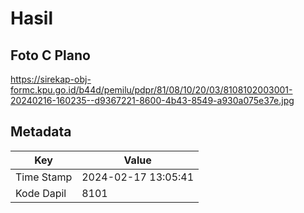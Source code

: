 # Hasil

## Foto C Plano

https://sirekap-obj-formc.kpu.go.id/b44d/pemilu/pdpr/81/08/10/20/03/8108102003001-20240216-160235--d9367221-8600-4b43-8549-a930a075e37e.jpg


## Metadata

| Key        | Value               |
| ---------- | ------------------- |
| Time Stamp | 2024-02-17 13:05:41 |
| Kode Dapil | 8101                |



